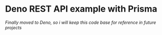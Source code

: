 # Deno REST API example with Prisma

_Finally moved to Deno, so i will keep this code base for reference in future
projects_

